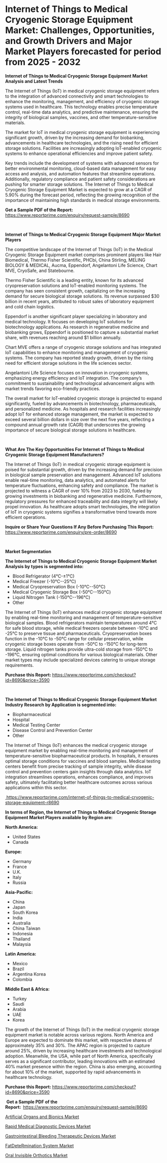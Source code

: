 <p><h1>Internet of Things to Medical Cryogenic Storage Equipment Market: Challenges, Opportunities, and Growth Drivers and Major Market Players forecasted for period from 2025 - 2032</h1></p><p><strong>Internet of Things to Medical Cryogenic Storage Equipment Market Analysis and Latest Trends</strong></p>
<p><p>The Internet of Things (IoT) in medical cryogenic storage equipment refers to the integration of advanced connectivity and smart technologies to enhance the monitoring, management, and efficiency of cryogenic storage systems used in healthcare. This technology enables precise temperature control, real-time data analytics, and predictive maintenance, ensuring the integrity of biological samples, vaccines, and other temperature-sensitive materials.</p><p>The market for IoT in medical cryogenic storage equipment is experiencing significant growth, driven by the increasing demand for biobanking, advancements in healthcare technologies, and the rising need for efficient storage solutions. Facilities are increasingly adopting IoT-enabled cryogenic systems to enhance operational efficiencies and improve patient safety.</p><p>Key trends include the development of systems with advanced sensors for better environmental monitoring, cloud-based data management for easy access and analysis, and automation features that streamline operations. Additionally, regulatory compliance and patient safety considerations are pushing for smarter storage solutions. The Internet of Things to Medical Cryogenic Storage Equipment Market is expected to grow at a CAGR of 5.90% during the forecast period, reflecting the growing recognition of the importance of maintaining high standards in medical storage environments.</p></p>
<p><strong>Get a Sample PDF of the Report:&nbsp;</strong> <a href="https://www.reportprime.com/enquiry/request-sample/8690?utm_campaign=1840&utm_medium=2&utm_source=Github&utm_content=ia&utm_term=20032025&utm_id=internet-of-things-to-medical-cryogenic-storage-equipment">https://www.reportprime.com/enquiry/request-sample/8690</a></p>
<p>&nbsp;</p>
<p><strong>Internet of Things to Medical Cryogenic Storage Equipment Major Market Players</strong></p>
<p><p>The competitive landscape of the Internet of Things (IoT) in the Medical Cryogenic Storage Equipment market comprises prominent players like Hair Biomedical, Thermo Fisher Scientific, PHCbi, China Stirling, MELING BIOLOGY & MEDICAL, Aucma, Eppendorf, Angelantoni Life Science, Chart MVE, CryoSafe, and Statebourne. </p><p>Thermo Fisher Scientific is a leading entity, known for its advanced cryopreservation solutions and IoT-enabled monitoring systems. The company has seen consistent growth, capitalizing on the increasing demand for secure biological storage solutions. Its revenue surpassed $30 billion in recent years, attributed to robust sales of laboratory equipment and cold chain logistics.</p><p>Eppendorf is another significant player specializing in laboratory and medical technology. It focuses on developing IoT solutions for biotechnology applications. As research in regenerative medicine and biobanking grows, Eppendorf is positioned to capture a substantial market share, with revenues reaching around $1 billion annually.</p><p>Chart MVE offers a range of cryogenic storage solutions and has integrated IoT capabilities to enhance monitoring and management of cryogenic systems. The company has reported steady growth, driven by the rising need for efficient storage solutions in the life sciences sector.</p><p>Angelantoni Life Science focuses on innovation in cryogenic systems, emphasizing energy efficiency and IoT integration. The company’s commitment to sustainability and technological advancement aligns with market trends favoring eco-friendly practices.</p><p>The overall market for IoT-enabled cryogenic storage is projected to expand significantly, fueled by advancements in biotechnology, pharmaceuticals, and personalized medicine. As hospitals and research facilities increasingly adopt IoT for enhanced storage management, the market is expected to exceed several billion dollars in size over the next five years, reflecting a compound annual growth rate (CAGR) that underscores the growing importance of secure biological storage solutions in healthcare.</p></p>
<p>&nbsp;</p>
<p><strong>What Are The Key Opportunities For Internet of Things to Medical Cryogenic Storage Equipment Manufacturers?</strong></p>
<p><p>The Internet of Things (IoT) in medical cryogenic storage equipment is poised for substantial growth, driven by the increasing demand for precision in biological sample preservation and management. Advanced IoT solutions enable real-time monitoring, data analytics, and automated alerts for temperature fluctuations, enhancing safety and compliance. The market is projected to witness a CAGR of over 10% from 2023 to 2030, fueled by growing investments in biobanking and regenerative medicine. Furthermore, regulatory pressures for enhanced traceability and data integrity will likely propel innovation. As healthcare adopts smart technologies, the integration of IoT in cryogenic systems signifies a transformative trend towards more efficient operations.</p></p>
<p><strong>Inquire or Share Your Questions If Any Before Purchasing This Report:</strong> <a href="https://www.reportprime.com/enquiry/pre-order/8690?utm_campaign=1840&utm_medium=2&utm_source=Github&utm_content=ia&utm_term=20032025&utm_id=internet-of-things-to-medical-cryogenic-storage-equipment">https://www.reportprime.com/enquiry/pre-order/8690</a></p>
<p>&nbsp;</p>
<p><strong>Market Segmentation</strong></p>
<p><strong>The Internet of Things to Medical Cryogenic Storage Equipment Market Analysis by types is segmented into:</strong></p>
<p><ul><li>Blood Refrigerator (4℃-±1℃)</li><li>Medical Freezer (-10℃--25℃)</li><li>Medical Cryopreservation Box (-10℃--50℃)</li><li>Medical Cryogenic Storage Box (-50℃--150℃)</li><li>Liquid Nitrogen Tank (-150℃--196℃)</li><li>Other</li></ul></p>
<p><p>The Internet of Things (IoT) enhances medical cryogenic storage equipment by enabling real-time monitoring and management of temperature-sensitive biological samples. Blood refrigerators maintain temperatures around 4°C for safe blood storage, while medical freezers operate between -10°C and -25°C to preserve tissue and pharmaceuticals. Cryopreservation boxes function in the -10°C to -50°C range for cellular preservation, while cryogenic storage boxes operate from -50°C to -150°C for long-term storage. Liquid nitrogen tanks provide ultra-cold storage from -150°C to -196°C, ensuring optimal conditions for various biological materials. Other market types may include specialized devices catering to unique storage requirements.</p></p>
<p><strong>Purchase this Report:&nbsp;</strong><a href="https://www.reportprime.com/checkout?id=8690&price=3590&utm_campaign=1840&utm_medium=2&utm_source=Github&utm_content=ia&utm_term=20032025&utm_id=internet-of-things-to-medical-cryogenic-storage-equipment">https://www.reportprime.com/checkout?id=8690&price=3590</a></p>
<p>&nbsp;</p>
<p><strong>The Internet of Things to Medical Cryogenic Storage Equipment Market Industry Research by Application is segmented into:</strong></p>
<p><ul><li>Biopharmaceutical</li><li>Hospital</li><li>Medical Testing Center</li><li>Disease Control and Prevention Center</li><li>Other</li></ul></p>
<p><p>The Internet of Things (IoT) enhances the medical cryogenic storage equipment market by enabling real-time monitoring and management of temperature-sensitive biopharmaceutical products. In hospitals, it ensures optimal storage conditions for vaccines and blood samples. Medical testing centers benefit from precise tracking of sample integrity, while disease control and prevention centers gain insights through data analytics. IoT integration streamlines operations, enhances compliance, and improves safety, ultimately facilitating better healthcare outcomes across various applications within this sector.</p></p>
<p><a href="https://www.reportprime.com/internet-of-things-to-medical-cryogenic-storage-equipment-r8690?utm_campaign=1840&utm_medium=2&utm_source=Github&utm_content=ia&utm_term=20032025&utm_id=internet-of-things-to-medical-cryogenic-storage-equipment">&nbsp;https://www.reportprime.com/internet-of-things-to-medical-cryogenic-storage-equipment-r8690</a></p>
<p><strong>In terms of Region, the Internet of Things to Medical Cryogenic Storage Equipment Market Players available by Region are:</strong></p>
<p>
    <p> <strong> North America: </strong>
        <ul>
            <li>United States</li>
            <li>Canada</li>
        </ul>
        </p> 
    <p> <strong> Europe: </strong>
        <ul>
            <li>Germany</li>
            <li>France</li>
            <li>U.K.</li>
            <li>Italy</li>
            <li>Russia</li>
        </ul>
        </p> 
    <p> <strong> Asia-Pacific: </strong>
        <ul>
            <li>China</li>
            <li>Japan</li>
            <li>South Korea</li>
            <li>India</li>
            <li>Australia</li>
            <li>China Taiwan</li>
            <li>Indonesia</li>
            <li>Thailand</li>
            <li>Malaysia</li>
        </ul>
        </p> 
    <p> <strong> Latin America: </strong>
        <ul>
            <li>Mexico</li>
            <li>Brazil</li>
            <li>Argentina Korea</li>
            <li>Colombia</li>
        </ul>
        </p> 
    <p> <strong> Middle East & Africa: </strong>
        <ul>
            <li>Turkey</li>
            <li>Saudi</li>
            <li>Arabia</li>
            <li>UAE</li>
            <li>Korea</li>
        </ul>
    </p>
    </p>
<p><p>The growth of the Internet of Things (IoT) in the medical cryogenic storage equipment market is notable across various regions. North America and Europe are expected to dominate this market, with respective shares of approximately 35% and 30%. The APAC region is projected to capture around 25%, driven by increasing healthcare investments and technological adoption. Meanwhile, the USA, while part of North America, specifically serves as a significant contributor, leading innovations with an estimated 40% market presence within the region. China is also emerging, accounting for about 10% of the market, supported by rapid advancements in healthcare technology.</p></p>
<p><strong>Purchase this Report: </strong><a href="https://www.reportprime.com/checkout?id=8690&price=3590&utm_campaign=1840&utm_medium=2&utm_source=Github&utm_content=ia&utm_term=20032025&utm_id=internet-of-things-to-medical-cryogenic-storage-equipment">https://www.reportprime.com/checkout?id=8690&price=3590</a></p>
<p>&nbsp;<strong>Get a Sample PDF of the Report:&nbsp;&nbsp;</strong><a href="https://www.reportprime.com/enquiry/request-sample/8690?utm_campaign=1840&utm_medium=2&utm_source=Github&utm_content=ia&utm_term=20032025&utm_id=internet-of-things-to-medical-cryogenic-storage-equipment">https://www.reportprime.com/enquiry/request-sample/8690</a></p>
<p><strong></strong></p>
<p><p><a href="https://github.com/vimar16th/Market-Research-Report-List-7/blob/main/artificial-organs-and-bionics-market.md?utm_campaign=1840&utm_medium=2&utm_source=Github&utm_content=ia&utm_term=20032025&utm_id=internet-of-things-to-medical-cryogenic-storage-equipment">Artificial Organs and Bionics Market</a></p><p><a href="https://github.com/fahieraudau9/Market-Research-Report-List-1/blob/main/rapid-medical-diagnostic-devices-market.md?utm_campaign=1840&utm_medium=2&utm_source=Github&utm_content=ia&utm_term=20032025&utm_id=internet-of-things-to-medical-cryogenic-storage-equipment">Rapid Medical Diagnostic Devices Market</a></p><p><a href="https://github.com/maikefelanc3/Market-Research-Report-List-1/blob/main/gastrointestinal-bleeding-therapeutic-devices-market.md?utm_campaign=1840&utm_medium=2&utm_source=Github&utm_content=ia&utm_term=20032025&utm_id=internet-of-things-to-medical-cryogenic-storage-equipment">Gastrointestinal Bleeding Therapeutic Devices Market</a></p><p><a href="https://github.com/arionmp/Market-Research-Report-List-5/blob/main/fatdetermination-system-market.md?utm_campaign=1840&utm_medium=2&utm_source=Github&utm_content=ia&utm_term=20032025&utm_id=internet-of-things-to-medical-cryogenic-storage-equipment">FatDeteRmination System Market</a></p><p><a href="https://github.com/shiahbuyerin/Market-Research-Report-List-1/blob/main/oral-invisible-orthotics-market.md?utm_campaign=1840&utm_medium=2&utm_source=Github&utm_content=ia&utm_term=20032025&utm_id=internet-of-things-to-medical-cryogenic-storage-equipment">Oral Invisible Orthotics Market</a></p></p>